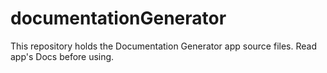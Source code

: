 # documentationGenerator
This repository holds the Documentation Generator app source files. Read app's Docs before using.
